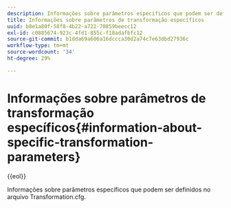 ```yaml
---
description: Informações sobre parâmetros específicos que podem ser definidos no arquivo Transformation.cfg.
title: Informações sobre parâmetros de transformação específicos
uuid: b8e1a80f-58f8-4b22-a722-70859beecc12
exl-id: c0885674-923c-4fd1-855c-f18adafbfc12
source-git-commit: b1dda69a606a16dccca30d2a74c7e63dbd27936c
workflow-type: tm+mt
source-wordcount: '34'
ht-degree: 29%

---
```


# Informações sobre parâmetros de transformação específicos{#information-about-specific-transformation-parameters}

{{eol}}

Informações sobre parâmetros específicos que podem ser definidos no arquivo Transformation.cfg.
